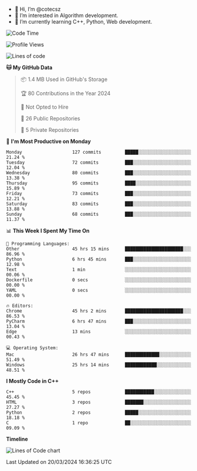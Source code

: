 - 👋 Hi, I’m @cotecsz
- 👀 I’m interested in Algorithm development.
- 🌱 I’m currently learning C++, Python, Web development.

<!---
cotecsz/cotecsz is a ✨ special ✨ repository because its `README.md` (this file) appears on your GitHub profile.
You can click the Preview link to take a look at your changes.
--->

<!--START_SECTION:waka-->
![Code Time](http://img.shields.io/badge/Code%20Time-686%20hrs%2025%20mins-blue)

![Profile Views](http://img.shields.io/badge/Profile%20Views-0-blue)

![Lines of code](https://img.shields.io/badge/From%20Hello%20World%20I%27ve%20Written-1.2%20million%20lines%20of%20code-blue)

**🐱 My GitHub Data** 

> 📦 1.4 MB Used in GitHub's Storage 
 > 
> 🏆 80 Contributions in the Year 2024
 > 
> 🚫 Not Opted to Hire
 > 
> 📜 26 Public Repositories 
 > 
> 🔑 5 Private Repositories 
 > 
📅 **I'm Most Productive on Monday** 

```text
Monday                   127 commits         █████░░░░░░░░░░░░░░░░░░░░   21.24 % 
Tuesday                  72 commits          ███░░░░░░░░░░░░░░░░░░░░░░   12.04 % 
Wednesday                80 commits          ███░░░░░░░░░░░░░░░░░░░░░░   13.38 % 
Thursday                 95 commits          ████░░░░░░░░░░░░░░░░░░░░░   15.89 % 
Friday                   73 commits          ███░░░░░░░░░░░░░░░░░░░░░░   12.21 % 
Saturday                 83 commits          ███░░░░░░░░░░░░░░░░░░░░░░   13.88 % 
Sunday                   68 commits          ███░░░░░░░░░░░░░░░░░░░░░░   11.37 % 
```


📊 **This Week I Spent My Time On** 

```text
💬 Programming Languages: 
Other                    45 hrs 15 mins      ██████████████████████░░░   86.96 % 
Python                   6 hrs 45 mins       ███░░░░░░░░░░░░░░░░░░░░░░   12.98 % 
Text                     1 min               ░░░░░░░░░░░░░░░░░░░░░░░░░   00.06 % 
Dockerfile               0 secs              ░░░░░░░░░░░░░░░░░░░░░░░░░   00.00 % 
YAML                     0 secs              ░░░░░░░░░░░░░░░░░░░░░░░░░   00.00 % 

🔥 Editors: 
Chrome                   45 hrs 2 mins       ██████████████████████░░░   86.53 % 
PyCharm                  6 hrs 47 mins       ███░░░░░░░░░░░░░░░░░░░░░░   13.04 % 
Edge                     13 mins             ░░░░░░░░░░░░░░░░░░░░░░░░░   00.43 % 

💻 Operating System: 
Mac                      26 hrs 47 mins      █████████████░░░░░░░░░░░░   51.49 % 
Windows                  25 hrs 14 mins      ████████████░░░░░░░░░░░░░   48.51 % 
```

**I Mostly Code in C++** 

```text
C++                      5 repos             ███████████░░░░░░░░░░░░░░   45.45 % 
HTML                     3 repos             ███████░░░░░░░░░░░░░░░░░░   27.27 % 
Python                   2 repos             █████░░░░░░░░░░░░░░░░░░░░   18.18 % 
C                        1 repo              ██░░░░░░░░░░░░░░░░░░░░░░░   09.09 % 
```



**Timeline**

![Lines of Code chart](https://raw.githubusercontent.com/cotecsz/cotecsz/master/assets/bar_graph.png)


 Last Updated on 20/03/2024 16:36:25 UTC
<!--END_SECTION:waka-->
